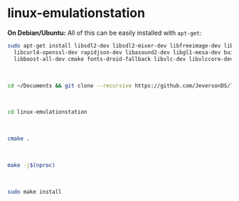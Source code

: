# linux-emulationstation


**On Debian/Ubuntu:**
All of this can be easily installed with `apt-get`:
```bash
sudo apt-get install libsdl2-dev libsdl2-mixer-dev libfreeimage-dev libfreetype6-dev \
  libcurl4-openssl-dev rapidjson-dev libasound2-dev libgl1-mesa-dev build-essential \
  libboost-all-dev cmake fonts-droid-fallback libvlc-dev libvlccore-dev vlc-bin libint-dev gettext git -y
```

<br>

```bash
cd ~/Documents && git clone --recursive https://github.com/JeversonDS/linux-emulationstation.git
```

<br>


```bash
cd linux-emulationstation
```

<br>

```bash
cmake .
```

<br>

```bash
make -j$(nproc)
```
<br>

```bash
sudo make install
```
